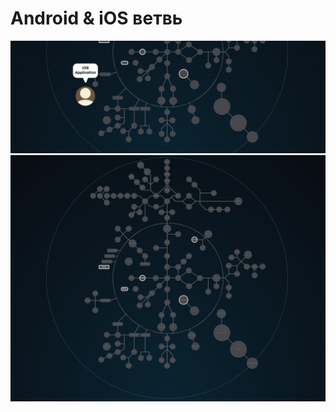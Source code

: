 # Android & iOS ветвь #


![ios and android branch](./ios_android.gif)
![map Holy_Graph](../Holy_Graph.png)

